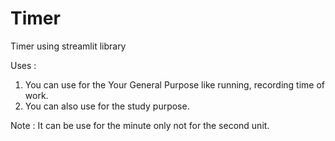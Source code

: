 # Timer
Timer using streamlit library

Uses : 
1. You can use for the Your General Purpose like running, recording time of work.
2. You can also use for the study purpose.


Note : It can be use for the minute only not for the second unit.
